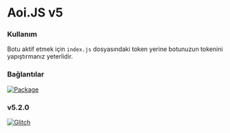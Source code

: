 # Aoi.JS v5

### Kullanım
Botu aktif etmek için `index.js` dosyasındaki token yerine botunuzun tokenini yapıştırmanız yeterlidir.
### Bağlantılar
[![Package](https://img.shields.io/badge/Aoi.js-5.1.2-green?style=for-the-badge)](https://www.npmjs.com/package/aoi.js)

### v5.2.0
[![Glitch](https://img.shields.io/badge/Glitch-5.2.0-555555?style=for-the-badge&logo=glitch)](https://glitch.com/edit/#!/remix/flat-level-naranja)

